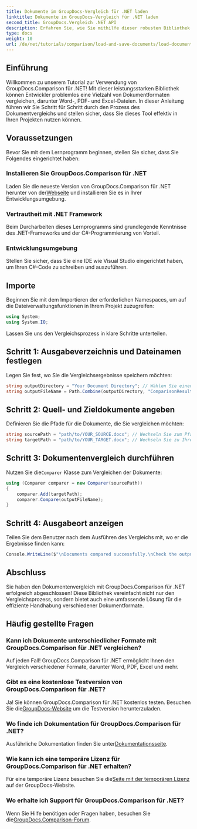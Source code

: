 ```yaml
---
title: Dokumente im GroupDocs-Vergleich für .NET laden
linktitle: Dokumente im GroupDocs-Vergleich für .NET laden
second_title: GroupDocs.Vergleich .NET API
description: Erfahren Sie, wie Sie mithilfe dieser robusten Bibliothek verschiedene Dokumentformate – darunter Word, PDF und Excel – nahtlos vergleichen können. Dieses Schritt-für-Schritt-Tutorial ist perfekt für Entwickler aller Erfahrungsstufen.
type: docs
weight: 10
url: /de/net/tutorials/comparison/load-and-save-documents/load-documents/
---
```

## Einführung

Willkommen zu unserem Tutorial zur Verwendung von GroupDocs.Comparison für .NET! Mit dieser leistungsstarken Bibliothek können Entwickler problemlos eine Vielzahl von Dokumentformaten vergleichen, darunter Word-, PDF- und Excel-Dateien. In dieser Anleitung führen wir Sie Schritt für Schritt durch den Prozess des Dokumentvergleichs und stellen sicher, dass Sie dieses Tool effektiv in Ihren Projekten nutzen können.

## Voraussetzungen

Bevor Sie mit dem Lernprogramm beginnen, stellen Sie sicher, dass Sie Folgendes eingerichtet haben:

### Installieren Sie GroupDocs.Comparison für .NET
 Laden Sie die neueste Version von GroupDocs.Comparison für .NET herunter von der[Webseite](https://releases.groupdocs.com/comparison/net/) und installieren Sie es in Ihrer Entwicklungsumgebung.

### Vertrautheit mit .NET Framework
Beim Durcharbeiten dieses Lernprogramms sind grundlegende Kenntnisse des .NET-Frameworks und der C#-Programmierung von Vorteil.

### Entwicklungsumgebung
Stellen Sie sicher, dass Sie eine IDE wie Visual Studio eingerichtet haben, um Ihren C#-Code zu schreiben und auszuführen.

## Importe

Beginnen Sie mit dem Importieren der erforderlichen Namespaces, um auf die Dateiverwaltungsfunktionen in Ihrem Projekt zuzugreifen:

```csharp
using System;
using System.IO;
```

Lassen Sie uns den Vergleichsprozess in klare Schritte unterteilen.

## Schritt 1: Ausgabeverzeichnis und Dateinamen festlegen

Legen Sie fest, wo Sie die Vergleichsergebnisse speichern möchten:

```csharp
string outputDirectory = "Your Document Directory"; // Wählen Sie einen gültigen Pfad
string outputFileName = Path.Combine(outputDirectory, "ComparisonResult.docx");
```

## Schritt 2: Quell- und Zieldokumente angeben

Definieren Sie die Pfade für die Dokumente, die Sie vergleichen möchten:

```csharp
string sourcePath = "path/to/YOUR_SOURCE.docx"; // Wechseln Sie zum Pfad Ihres Quelldokuments
string targetPath = "path/to/YOUR_TARGET.docx"; // Wechseln Sie zu Ihrem Zieldokumentpfad
```

## Schritt 3: Dokumentenvergleich durchführen

 Nutzen Sie die`Comparer` Klasse zum Vergleichen der Dokumente:

```csharp
using (Comparer comparer = new Comparer(sourcePath))
{
    comparer.Add(targetPath);
    comparer.Compare(outputFileName);
}
```

## Schritt 4: Ausgabeort anzeigen

Teilen Sie dem Benutzer nach dem Ausführen des Vergleichs mit, wo er die Ergebnisse finden kann:

```csharp
Console.WriteLine($"\nDocuments compared successfully.\nCheck the output in: {outputDirectory}");
```

## Abschluss

Sie haben den Dokumentenvergleich mit GroupDocs.Comparison für .NET erfolgreich abgeschlossen! Diese Bibliothek vereinfacht nicht nur den Vergleichsprozess, sondern bietet auch eine umfassende Lösung für die effiziente Handhabung verschiedener Dokumentformate.

## Häufig gestellte Fragen

### Kann ich Dokumente unterschiedlicher Formate mit GroupDocs.Comparison für .NET vergleichen?
Auf jeden Fall! GroupDocs.Comparison für .NET ermöglicht Ihnen den Vergleich verschiedener Formate, darunter Word, PDF, Excel und mehr.

### Gibt es eine kostenlose Testversion von GroupDocs.Comparison für .NET?
 Ja! Sie können GroupDocs.Comparison für .NET kostenlos testen. Besuchen Sie die[GroupDocs-Website](https://releases.groupdocs.com/) um die Testversion herunterzuladen.

### Wo finde ich Dokumentation für GroupDocs.Comparison für .NET?
 Ausführliche Dokumentation finden Sie unter[Dokumentationsseite](https://reference.groupdocs.com/comparison/net/).

### Wie kann ich eine temporäre Lizenz für GroupDocs.Comparison für .NET erhalten?
 Für eine temporäre Lizenz besuchen Sie die[Seite mit der temporären Lizenz](https://purchase.groupdocs.com/temporary-license/) auf der GroupDocs-Website.

### Wo erhalte ich Support für GroupDocs.Comparison für .NET?
 Wenn Sie Hilfe benötigen oder Fragen haben, besuchen Sie die[GroupDocs.Comparison-Forum](https://forum.groupdocs.com/c/comparison/12).